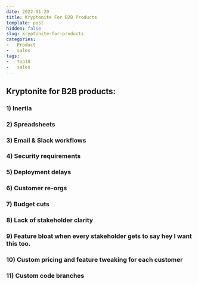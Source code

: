 ```yaml
---
date: 2022-01-20
title: Kryptonite For B2B Products
template: post
hidden: false
slug: kryptonite-for-products
categories:
-   Product
-   sales
tags:
-   top10
-   sales
---
```

<!-- more -->

## Kryptonite for B2B products:

### 1) Inertia
### 2) Spreadsheets
### 3) Email & Slack workflows
### 4) Security requirements
### 5) Deployment delays
### 6) Customer re-orgs
### 7) Budget cuts
### 8) Lack of stakeholder clarity
### 9) Feature bloat when every stakeholder gets to say hey I want this too.
### 10) Custom pricing and feature tweaking for each customer
### 11) Custom code branches